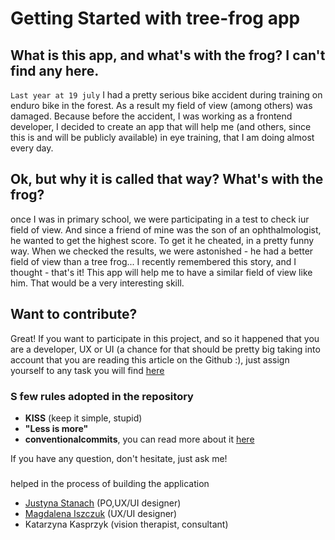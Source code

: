# Getting Started with tree-frog app

## What is this app, and what's with the frog? I can't find any here.
`Last year at 19 july` I had a pretty serious bike accident during training on enduro bike in the forest.
As a result my field of view (among others) was damaged. Because before the accident,
I was working as a frontend developer, I decided to create an app that will help me (and others, since this is and will be publicly available)
in eye training, that I am doing almost every day.

## Ok, but why it is called that way? What's with the frog?

once I was in primary school, we were participating in a test to check iur field of view.
And since a friend of mine was the son of an ophthalmologist, he wanted to get the highest score. To get it he cheated,
in a pretty funny way. When we checked the results, we were astonished - he had a better field of view than a tree frog...
I recently remembered this story, and I thought - that's it! This app will help me to have a similar field of view like him.
That would be a very interesting skill.

## Want to contribute?

Great! If you want to participate in this project, and so it happened that you are a developer, UX or UI (a chance for that
should be pretty big taking into account that you are reading this article on the Github :), just assign yourself to any task you will find
[here](https://github.com/mateuszkornecki/tree-frog/issues)

### S few rules adopted in the repository
- **KISS** (keep it simple, stupid)
- **"Less is more"**
- **conventionalcommits**, you can read more about it [here](https://www.conventionalcommits.org)

If you have any question, don't hesitate, just ask me!

### 
helped in the process of building the application
- [Justyna Stanach](https://pl.linkedin.com/in/justyna-stanach-45428814b) (PO,UX/UI designer)
- [Magdalena Iszczuk](https://www.linkedin.com/in/magdaiszczuk/?originalSubdomain=pl) (UX/UI designer)
- Katarzyna Kasprzyk (vision therapist, consultant)
